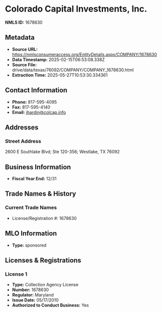 # Colorado Capital Investments, Inc.

**NMLS ID:** 1678630

## Metadata
- **Source URL:** https://nmlsconsumeraccess.org/EntityDetails.aspx/COMPANY/1678630
- **Data Timestamp:** 2025-02-15T06:53:08.338Z
- **Source File:** drive/data/texas/76092/COMPANY/COMPANY_1678630.html
- **Extraction Time:** 2025-05-27T10:53:30.334361

## Contact Information
- **Phone:** 817-595-4095
- **Fax:** 817-595-4140
- **Email:** jhardin@colcap.info

## Addresses
### Street Address
2600 E Southlake Blvd; Ste 120-356; Westlake, TX 76092

## Business Information
- **Fiscal Year End:** 12/31

## Trade Names & History
### Current Trade Names
- License/Registration #: 1678630

## MLO Information
- **Type:** sponsored

## Licenses & Registrations

### License 1
- **Type:** Collection Agency License
- **Number:** 1678630
- **Regulator:** Maryland
- **Issue Date:** 05/17/2010
- **Authorized to Conduct Business:** Yes
